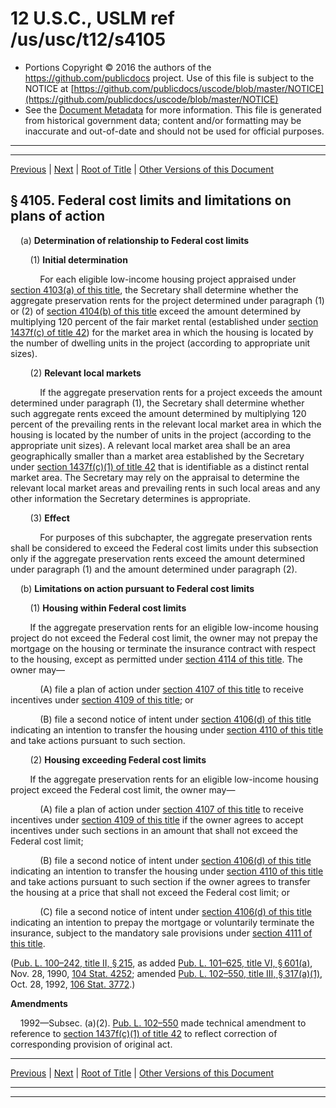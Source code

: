 ---
---

# 12 U.S.C., USLM ref /us/usc/t12/s4105

* Portions Copyright © 2016 the authors of the https://github.com/publicdocs project.
  Use of this file is subject to the NOTICE at [https://github.com/publicdocs/uscode/blob/master/NOTICE](https://github.com/publicdocs/uscode/blob/master/NOTICE)
* See the [Document Metadata](././../../../../..//README.md) for more information.
  This file is generated from historical government data; content and/or formatting may be inaccurate and out-of-date and should not be used for official purposes.

----------
----------

[Previous](./../../../../..//us/usc/t12/ch42/schI/m__us_usc_t12_s4104.md) | [Next](./../../../../..//us/usc/t12/ch42/schI/m__us_usc_t12_s4106.md) | [Root of Title](./../../../../../) | [Other Versions of this Document](https://publicdocs.github.io/go/links?ns=uslm&ref=%2Fus%2Fusc%2Ft12%2Fs4105)

## § 4105. Federal cost limits and limitations on plans of action

    (a) __Determination of relationship to Federal cost limits__ 

        (1) __Initial determination__ 

            For each eligible low-income housing project appraised under [section 4103(a) of this title][/us/usc/t12/s4103/a], the Secretary shall determine whether the aggregate preservation rents for the project determined under paragraph (1) or (2) of [section 4104(b) of this title][/us/usc/t12/s4104/b] exceed the amount determined by multiplying 120 percent of the fair market rental (established under [section 1437f(c) of title 42][/us/usc/t42/s1437f/c]) for the market area in which the housing is located by the number of dwelling units in the project (according to appropriate unit sizes).

        (2) __Relevant local markets__ 

            If the aggregate preservation rents for a project exceeds the amount determined under paragraph (1), the Secretary shall determine whether such aggregate rents exceed the amount determined by multiplying 120 percent of the prevailing rents in the relevant local market area in which the housing is located by the number of units in the project (according to the appropriate unit sizes). A relevant local market area shall be an area geographically smaller than a market area established by the Secretary under [section 1437f(c)(1) of title 42][/us/usc/t42/s1437f/c/1] that is identifiable as a distinct rental market area. The Secretary may rely on the appraisal to determine the relevant local market areas and prevailing rents in such local areas and any other information the Secretary determines is appropriate.

        (3) __Effect__ 

            For purposes of this subchapter, the aggregate preservation rents shall be considered to exceed the Federal cost limits under this subsection only if the aggregate preservation rents exceed the amount determined under paragraph (1) and the amount determined under paragraph (2).

    (b) __Limitations on action pursuant to Federal cost limits__ 

        (1) __Housing within Federal cost limits__ 

        If the aggregate preservation rents for an eligible low-income housing project do not exceed the Federal cost limit, the owner may not prepay the mortgage on the housing or terminate the insurance contract with respect to the housing, except as permitted under [section 4114 of this title][/us/usc/t12/s4114]. The owner may—

            (A) file a plan of action under [section 4107 of this title][/us/usc/t12/s4107] to receive incentives under [section 4109 of this title][/us/usc/t12/s4109]; or

            (B) file a second notice of intent under [section 4106(d) of this title][/us/usc/t12/s4106/d] indicating an intention to transfer the housing under [section 4110 of this title][/us/usc/t12/s4110] and take actions pursuant to such section.

        (2) __Housing exceeding Federal cost limits__ 

        If the aggregate preservation rents for an eligible low-income housing project exceed the Federal cost limit, the owner may—

            (A) file a plan of action under [section 4107 of this title][/us/usc/t12/s4107] to receive incentives under [section 4109 of this title][/us/usc/t12/s4109] if the owner agrees to accept incentives under such sections in an amount that shall not exceed the Federal cost limit;

            (B) file a second notice of intent under [section 4106(d) of this title][/us/usc/t12/s4106/d] indicating an intention to transfer the housing under [section 4110 of this title][/us/usc/t12/s4110] and take actions pursuant to such section if the owner agrees to transfer the housing at a price that shall not exceed the Federal cost limit; or

            (C) file a second notice of intent under [section 4106(d) of this title][/us/usc/t12/s4106/d] indicating an intention to prepay the mortgage or voluntarily terminate the insurance, subject to the mandatory sale provisions under [section 4111 of this title][/us/usc/t12/s4111].

([Pub. L. 100–242, title II, § 215][/us/pl/100/242/s215], as added [Pub. L. 101–625, title VI, § 601(a)][/us/pl/101/625/s601/a], Nov. 28, 1990, [104 Stat. 4252][/us/stat/104/4252]; amended [Pub. L. 102–550, title III, § 317(a)(1)][/us/pl/102/550/s317/a/1], Oct. 28, 1992, [106 Stat. 3772][/us/stat/106/3772].)

 __Amendments__ 

    1992—Subsec. (a)(2). [Pub. L. 102–550][/us/pl/102/550] made technical amendment to reference to [section 1437f(c)(1) of title 42][/us/usc/t42/s1437f/c/1] to reflect correction of corresponding provision of original act.

----------

[Previous](./../../../../..//us/usc/t12/ch42/schI/m__us_usc_t12_s4104.md) | [Next](./../../../../..//us/usc/t12/ch42/schI/m__us_usc_t12_s4106.md) | [Root of Title](./../../../../../) | [Other Versions of this Document](https://publicdocs.github.io/go/links?ns=uslm&ref=%2Fus%2Fusc%2Ft12%2Fs4105)

----------
----------

[/us/usc/t12/s4103/a]: https://publicdocs.github.io/go/links?ns=uslm&ref=%2Fus%2Fusc%2Ft12%2Fs4103%2Fa
[/us/usc/t12/s4104/b]: https://publicdocs.github.io/go/links?ns=uslm&ref=%2Fus%2Fusc%2Ft12%2Fs4104%2Fb
[/us/usc/t42/s1437f/c]: https://publicdocs.github.io/go/links?ns=uslm&ref=%2Fus%2Fusc%2Ft42%2Fs1437f%2Fc
[/us/usc/t42/s1437f/c/1]: https://publicdocs.github.io/go/links?ns=uslm&ref=%2Fus%2Fusc%2Ft42%2Fs1437f%2Fc%2F1
[/us/usc/t12/s4114]: https://publicdocs.github.io/go/links?ns=uslm&ref=%2Fus%2Fusc%2Ft12%2Fs4114
[/us/usc/t12/s4107]: https://publicdocs.github.io/go/links?ns=uslm&ref=%2Fus%2Fusc%2Ft12%2Fs4107
[/us/usc/t12/s4109]: https://publicdocs.github.io/go/links?ns=uslm&ref=%2Fus%2Fusc%2Ft12%2Fs4109
[/us/usc/t12/s4106/d]: https://publicdocs.github.io/go/links?ns=uslm&ref=%2Fus%2Fusc%2Ft12%2Fs4106%2Fd
[/us/usc/t12/s4110]: https://publicdocs.github.io/go/links?ns=uslm&ref=%2Fus%2Fusc%2Ft12%2Fs4110
[/us/usc/t12/s4107]: https://publicdocs.github.io/go/links?ns=uslm&ref=%2Fus%2Fusc%2Ft12%2Fs4107
[/us/usc/t12/s4109]: https://publicdocs.github.io/go/links?ns=uslm&ref=%2Fus%2Fusc%2Ft12%2Fs4109
[/us/usc/t12/s4106/d]: https://publicdocs.github.io/go/links?ns=uslm&ref=%2Fus%2Fusc%2Ft12%2Fs4106%2Fd
[/us/usc/t12/s4110]: https://publicdocs.github.io/go/links?ns=uslm&ref=%2Fus%2Fusc%2Ft12%2Fs4110
[/us/usc/t12/s4106/d]: https://publicdocs.github.io/go/links?ns=uslm&ref=%2Fus%2Fusc%2Ft12%2Fs4106%2Fd
[/us/usc/t12/s4111]: https://publicdocs.github.io/go/links?ns=uslm&ref=%2Fus%2Fusc%2Ft12%2Fs4111
[/us/pl/100/242/s215]: https://publicdocs.github.io/go/links?ns=uslm&ref=%2Fus%2Fpl%2F100%2F242%2Fs215
[/us/pl/101/625/s601/a]: https://publicdocs.github.io/go/links?ns=uslm&ref=%2Fus%2Fpl%2F101%2F625%2Fs601%2Fa
[/us/stat/104/4252]: https://publicdocs.github.io/go/links?ns=uslm&ref=%2Fus%2Fstat%2F104%2F4252
[/us/pl/102/550/s317/a/1]: https://publicdocs.github.io/go/links?ns=uslm&ref=%2Fus%2Fpl%2F102%2F550%2Fs317%2Fa%2F1
[/us/stat/106/3772]: https://publicdocs.github.io/go/links?ns=uslm&ref=%2Fus%2Fstat%2F106%2F3772
[/us/pl/102/550]: https://publicdocs.github.io/go/links?ns=uslm&ref=%2Fus%2Fpl%2F102%2F550
[/us/usc/t42/s1437f/c/1]: https://publicdocs.github.io/go/links?ns=uslm&ref=%2Fus%2Fusc%2Ft42%2Fs1437f%2Fc%2F1


